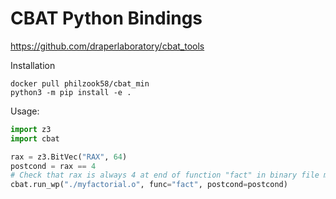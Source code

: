 # CBAT Python Bindings

<https://github.com/draperlaboratory/cbat_tools>


Installation
```
docker pull philzook58/cbat_min
python3 -m pip install -e .
```

Usage:

```python
import z3
import cbat

rax = z3.BitVec("RAX", 64)
postcond = rax == 4
# Check that rax is always 4 at end of function "fact" in binary file myfactorial.o
cbat.run_wp("./myfactorial.o", func="fact", postcond=postcond)
```

